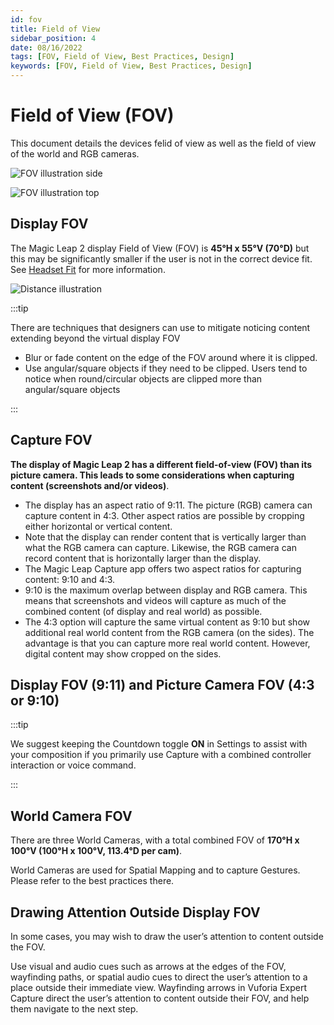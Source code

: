 ```yaml
---
id: fov
title: Field of View
sidebar_position: 4
date: 08/16/2022
tags: [FOV, Field of View, Best Practices, Design]
keywords: [FOV, Field of View, Best Practices, Design]
---
```


# Field of View (FOV)

This document details the devices felid of view as well as the field of view of the world and RGB cameras.

![FOV illustration side](/img/human-interface-guidelines/FOV-Illustration_Side.png)

![FOV illustration top](/img/human-interface-guidelines/FOV-Illustration_Top.png)

## Display FOV

The Magic Leap 2 display Field of View (FOV) is **45°H x 55°V (70°D)** but this may be significantly smaller if the user is not in the correct device fit. See [Headset Fit](/docs/guides/features/eye-tracking/headset-fit.md) for more information.

![Distance illustration](/img/human-interface-guidelines/Viewing-Distance-Illustration.png)

:::tip

There are techniques that designers can use to mitigate noticing content extending beyond the virtual display FOV

- Blur or fade content on the edge of the FOV around where it is clipped.
- Use angular/square objects if they need to be clipped. Users tend to notice when round/circular objects are clipped more than angular/square objects

:::

## Capture FOV

**The display of Magic Leap 2 has a different field-of-view (FOV) than its picture camera. This leads to some considerations when capturing content (screenshots and/or videos)**.

- The display has an aspect ratio of 9:11. The picture (RGB) camera can capture content in 4:3. Other aspect ratios are possible by cropping either horizontal or vertical content.
- Note that the display can render content that is vertically larger than what the RGB camera can capture. Likewise, the RGB camera can record content that is horizontally larger than the display.
- The Magic Leap Capture app offers two aspect ratios for capturing content: 9:10 and 4:3.
- 9:10 is the maximum overlap between display and RGB camera. This means that screenshots and videos will capture as much of the combined content (of display and real world) as possible.
- The 4:3 option will capture the same virtual content as 9:10 but show additional real world content from the RGB camera (on the sides). The advantage is that you can capture more real world content. However, digital content may show cropped on the sides.

## Display FOV (9:11) and Picture Camera FOV (4:3 or 9:10)

:::tip

We suggest keeping the Countdown toggle **ON** in Settings to assist with your composition if you primarily use Capture with a combined controller interaction or voice command.

:::

## World Camera FOV

There are three World Cameras, with a total combined FOV of **170°H x 100°V (100°H x 100°V,  113.4°D per cam)**.

World Cameras are used for Spatial Mapping and to capture Gestures. Please refer to the best practices there.

## Drawing Attention Outside Display FOV

In some cases, you may wish to draw the user’s attention to content outside the FOV.

Use visual and audio cues such as arrows at the edges of the FOV, wayfinding paths, or spatial audio cues to direct the user’s attention to a place outside their immediate view.
Wayfinding arrows in Vuforia Expert Capture direct the user’s attention to content outside their FOV, and help them navigate to the next step.
